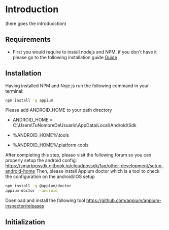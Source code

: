 # Introduction

(here goes the introducction)

## Requirements

- First you would require to install nodejs and NPM, if you don't have it please go to the following installation guide [Guide](https://phoenixnap.com/kb/install-node-js-npm-on-windows) 

## Installation

Having installed NPM and Noje.js run the following command in your terminal:

```bash
npm install -g appium
```
Please add ANDROID_HOME to your path directory

- ANDROID_HOME = C:\Users\TuNombreDeUsuario\AppData\Local\Android\Sdk

- %ANDROID_HOME%\tools

- %ANDROID_HOME%\platform-tools


After completing this step, pleaso visit the following forum so you can properly setup the android config: https://smartpossdk.gitbook.io/cloudpossdk/faq/other-development/setup-android-home
Then, please install Appium doctor which is a tool to check the configuration on the android/IOS setup

```bash
npm install -g @appium/doctor
appium-doctor --android
```
Doenload and install the following tool https://github.com/appium/appium-inspector/releases

## Initialization


